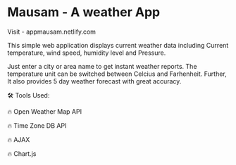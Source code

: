 # Mausam -  A weather App

Visit - appmausam.netlify.com

This simple web application displays current weather data including Current temperature, wind speed, humidity level and Pressure. 

Just enter a city or area name to get instant weather reports. The temperature unit can be switched between Celcius and Farhenheit. Further, It also provides 5 day weather forecast with great accuracy.

🛠 Tools Used:

  🔥 Open Weather Map API
  
  🔥 Time Zone DB API
  
  🔥 AJAX
  
  🔥 Chart.js
  
